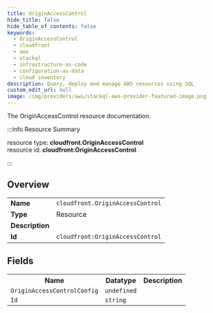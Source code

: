 ```yaml
---
title: OriginAccessControl
hide_title: false
hide_table_of_contents: false
keywords:
  - OriginAccessControl
  - cloudfront
  - aws
  - stackql
  - infrastructure-as-code
  - configuration-as-data
  - cloud inventory
description: Query, deploy and manage AWS resources using SQL
custom_edit_url: null
image: /img/providers/aws/stackql-aws-provider-featured-image.png
---
```

The OriginAccessControl resource documentation.

:::info Resource Summary

<div class="row">
<div class="providerDocColumn">
<span>resource type:&nbsp;<b>cloudfront.OriginAccessControl</b></span><br />
<span>resource id:&nbsp;<b>cloudfront:OriginAccessControl</b></span><br />
</div>
</div>

:::

## Overview
<table><tbody>
<tr><td><b>Name</b></td><td><code>cloudfront.OriginAccessControl</code></td></tr>
<tr><td><b>Type</b></td><td>Resource</td></tr>
<tr><td><b>Description</b></td><td></td></tr>
<tr><td><b>Id</b></td><td><code>cloudfront:OriginAccessControl</code></td></tr>
</tbody></table>

## Fields
<table><tbody>
<tr><th>Name</th><th>Datatype</th><th>Description</th></tr>
<tr><td><code>OriginAccessControlConfig</code></td><td><code>undefined</code></td><td></td></tr><tr><td><code>Id</code></td><td><code>string</code></td><td></td></tr>
</tbody></table>